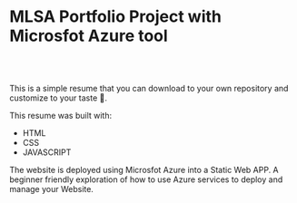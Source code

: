 <h1> <b>MLSA Portfolio Project with Microsfot Azure tool </b></h1>
</br>
</br>

This is a simple resume that you can download to your own repository and customize to your taste 🧋.

This resume was built with:
</br>
<ul>
  <li>HTML</li>
  <li>CSS</li>
  <li>JAVASCRIPT </li>
</ul>


The website is deployed using Microsfot Azure into a Static Web APP.
A beginner friendly exploration of how to use Azure services to deploy and manage your Website.
